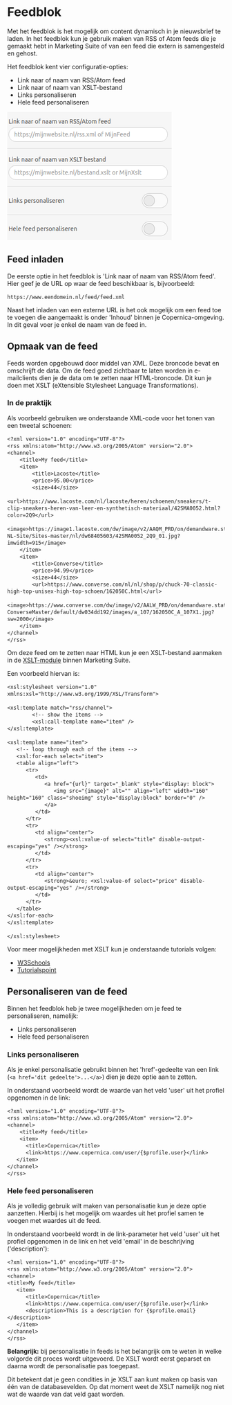 # Feedblok

Met het feedblok is het mogelijk om content dynamisch in je nieuwsbrief te laden. In het feedblok kun je gebruik maken van RSS of Atom feeds die je gemaakt hebt in Marketing Suite of van een feed die extern is samengesteld en gehost.

Het feedblok kent vier configuratie-opties:
- Link naar of naam van RSS/Atom feed
- Link naar of naam van XSLT-bestand
- Links personaliseren
- Hele feed personaliseren

![Feedblok](../images/nl/feedblok.png)

## Feed inladen
De eerste optie in het feedblok is 'Link naar of naam van RSS/Atom feed'. Hier geef je de URL op waar de feed beschikbaar is, bijvoorbeeld: 
```
https://www.eendomein.nl/feed/feed.xml
```

Naast het inladen van een externe URL is het ook mogelijk om een feed toe te voegen die aangemaakt is onder 'Inhoud' binnen je Copernica-omgeving. In dit geval voer je enkel de naam van de feed in.

## Opmaak van de feed
Feeds worden opgebouwd door middel van XML. Deze broncode bevat en omschrijft de data. Om de feed goed zichtbaar te laten worden in e-mailclients dien je de data om te zetten naar HTML-broncode. Dit kun je doen met XSLT (eXtensible Stylesheet Language Transformations).

### In de praktijk
Als voorbeeld gebruiken we onderstaande XML-code voor het tonen van een tweetal schoenen:
```
<?xml version="1.0" encoding="UTF-8"?>
<rss xmlns:atom="http://www.w3.org/2005/Atom" version="2.0">
<channel>
	<title>My feed</title>
	<item>
		<title>Lacoste</title>
		<price>95.00</price>
		<size>44</size>
		<url>https://www.lacoste.com/nl/lacoste/heren/schoenen/sneakers/t-clip-sneakers-heren-van-leer-en-synthetisch-materiaal/42SMA0052.html?color=2Q9</url>
		<image>https://image1.lacoste.com/dw/image/v2/AAQM_PRD/on/demandware.static/Sites-NL-Site/Sites-master/nl/dw68405603/42SMA0052_2Q9_01.jpg?imwidth=915</image>
	</item>
	<item>
		<title>Converse</title>
		<price>94.99</price>
		<size>44</size>
		<url>https://www.converse.com/nl/nl/shop/p/chuck-70-classic-high-top-unisex-high-top-schoen/162050C.html</url>
		<image>https://www.converse.com/dw/image/v2/AALW_PRD/on/demandware.static/-/Sites-ConverseMaster/default/dw034dd192/images/a_107/162050C_A_107X1.jpg?sw=2000</image>
	</item>
</channel>
</rss>
```

Om deze feed om te zetten naar HTML kun je een XSLT-bestand aanmaken in de [XSLT-module](https://ms.copernica.com/#/xslt) binnen Marketing Suite.

Een voorbeeld hiervan is:
```
<xsl:stylesheet version="1.0" xmlns:xsl="http://www.w3.org/1999/XSL/Transform">

<xsl:template match="rss/channel">
        <!-- show the items -->
        <xsl:call-template name="item" />
</xsl:template>

<xsl:template name="item">
   <!-- loop through each of the items -->
   <xsl:for-each select="item">
   <table align="left">
      <tr>
         <td>
            <a href="{url}" target="_blank" style="display: block">
               <img src="{image}" alt="" align="left" width="160" height="160" class="shoeimg" style="display:block" border="0" />
            </a>
         </td>
      </tr>
      <tr>
         <td align="center"> 
            <strong><xsl:value-of select="title" disable-output-escaping="yes" /></strong>
         </td>
      </tr>
      <tr>
         <td align="center"> 
            <strong>&euro; <xsl:value-of select="price" disable-output-escaping="yes" /></strong>
         </td>
      </tr>
   </table>            
</xsl:for-each>
</xsl:template>

</xsl:stylesheet>
```

Voor meer mogelijkheden met XSLT kun je onderstaande tutorials volgen:
- [W3Schools](https://www.w3schools.com/xml/xsl_intro.asp)
- [Tutorialspoint](https://www.tutorialspoint.com/xslt/)

## Personaliseren van de feed
Binnen het feedblok heb je twee mogelijkheden om je feed te personaliseren, namelijk:
- Links personaliseren
- Hele feed personaliseren

### Links personaliseren
Als je enkel personalisatie gebruikt binnen het 'href'-gedeelte van een link (`<a href='dit gedeelte'>...</a>`) dien je deze optie aan te zetten.

In onderstaand voorbeeld wordt de waarde van het veld 'user' uit het profiel opgenomen in de link:
```
<?xml version="1.0" encoding="UTF-8"?>
<rss xmlns:atom="http://www.w3.org/2005/Atom" version="2.0">
<channel>
	<title>My feed</title>
	<item>
      <title>Copernica</title>
      <link>https://www.copernica.com/user/{$profile.user}</link>
   </item>
</channel>
</rss>
```

### Hele feed personaliseren
Als je volledig gebruik wilt maken van personalisatie kun je deze optie aanzetten. Hierbij is het mogelijk om waardes uit het profiel samen te voegen met waardes uit de feed.

In onderstaand voorbeeld wordt in de link-parameter het veld 'user' uit het profiel opgenomen in de link en het veld 'email' in de beschrijving ('description'):
```
<?xml version="1.0" encoding="UTF-8"?>
<rss xmlns:atom="http://www.w3.org/2005/Atom" version="2.0">
<channel>
<title>My feed</title>
   <item>
      <title>Copernica</title>
      <link>https://www.copernica.com/user/{$profile.user}</link>
      <description>This is a description for {$profile.email}</description>
   </item>
</channel>
</rss>
```

**Belangrijk:** bij personalisatie in feeds is het belangrijk om te weten in welke volgorde dit proces wordt uitgevoerd. De XSLT wordt eerst geparset en daarna wordt de personalisatie pas toegepast. 

Dit betekent dat je geen condities in je XSLT aan kunt maken op basis van één van de databasevelden. Op dat moment weet de XSLT namelijk nog niet wat de waarde van dat veld gaat worden.
